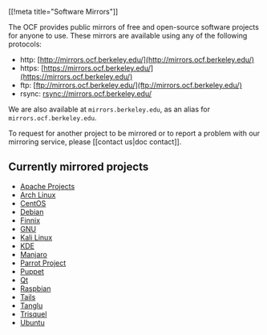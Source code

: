[[!meta title="Software Mirrors"]]

The OCF provides public mirrors of free and open-source software projects for
anyone to use. These mirrors are available using any of the following protocols:

  - http: [http://mirrors.ocf.berkeley.edu/](http://mirrors.ocf.berkeley.edu/)
  - https: [https://mirrors.ocf.berkeley.edu/](https://mirrors.ocf.berkeley.edu/)
  - ftp: [ftp://mirrors.ocf.berkeley.edu/](ftp://mirrors.ocf.berkeley.edu/)
  - rsync: [rsync://mirrors.ocf.berkeley.edu/](rsync://mirrors.ocf.berkeley.edu/)

We are also available at `mirrors.berkeley.edu`, as an alias for
`mirrors.ocf.berkeley.edu`.

To request for another project to be mirrored or to report a problem with our
mirroring service, please [[contact us|doc contact]].

## Currently mirrored projects

  - [Apache Projects](https://www.apache.org/)
  - [Arch Linux](https://www.archlinux.org/)
  - [CentOS](https://www.centos.org/)
  - [Debian](https://www.debian.org/)
  - [Finnix](https://www.finnix.org/)
  - [GNU](https://www.gnu.org/)
  - [Kali Linux](https://www.kali.org/)
  - [KDE](https://www.kde.org/)
  - [Manjaro](https://manjaro.org/)
  - [Parrot Project](https://www.parrotsec.org/)
  - [Puppet](https://puppet.com/)
  - [Qt](https://www.qt.io/)
  - [Raspbian](https://www.raspbian.org/)
  - [Tails](https://tails.boum.org/)
  - [Tanglu](http://www.tanglu.org/)
  - [Trisquel](https://trisquel.info/)
  - [Ubuntu](https://www.ubuntu.com/)
